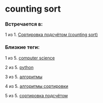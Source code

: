 # counting sort

### Встречается в:

1 из 1. [Сортировка подсчётом (counting sort)](../Computer%20science/Сортировка%20подсчётом.md)


### Близкие теги:

1 из 5. [computer science](../__tags/computer_science.md)

2 из 5. [python](../__tags/python.md)

3 из 5. [алгоритмы](../__tags/algoritmy.md)

4 из 5. [алгоритмы сортировки](../__tags/algoritmy_sortirovki.md)

5 из 5. [сортировка подсчётом](../__tags/sortirovka_podschetom.md)

